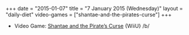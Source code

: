 +++
date = "2015-01-07"
title = "7 January 2015 (Wednesday)"
layout = "daily-diet"
video-games = ["shantae-and-the-pirates-curse"]
+++


* Video Game: [Shantae and the Pirate’s Curse](/video-games/shantae-and-the-pirates-curse) {WiiU} /b/